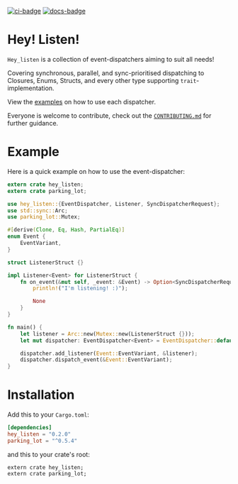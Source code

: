[![ci-badge][]][ci] [![docs-badge][]][docs]

# Hey! Listen!

`Hey_listen` is a collection of event-dispatchers aiming to suit all needs!

Covering synchronous, parallel, and sync-prioritised dispatching to Closures, Enums, Structs, and every other type supporting `trait`-implementation.

View the [examples] on how to use each dispatcher.

Everyone is welcome to contribute, check out the [`CONTRIBUTING.md`](CONTRIBUTING.md) for further guidance.

# Example

Here is a quick example on how to use the event-dispatcher:

```rust
extern crate hey_listen;
extern crate parking_lot;

use hey_listen::{EventDispatcher, Listener, SyncDispatcherRequest};
use std::sync::Arc;
use parking_lot::Mutex;

#[derive(Clone, Eq, Hash, PartialEq)]
enum Event {
    EventVariant,
}

struct ListenerStruct {}

impl Listener<Event> for ListenerStruct {
    fn on_event(&mut self, _event: &Event) -> Option<SyncDispatcherRequest> {
        println!("I'm listening! :)");

        None
    }
}

fn main() {
    let listener = Arc::new(Mutex::new(ListenerStruct {}));
    let mut dispatcher: EventDispatcher<Event> = EventDispatcher::default();

    dispatcher.add_listener(Event::EventVariant, &listener);
    dispatcher.dispatch_event(&Event::EventVariant);
}

```

# Installation

Add this to your `Cargo.toml`:

```toml
[dependencies]
hey_listen = "0.2.0"
parking_lot = "^0.5.4"
```

and this to your crate's root:

```rust,ignore
extern crate hey_listen;
extern crate parking_lot;
```

[ci-badge]: https://travis-ci.org/Lakelezz/hey_listen.svg?branch=master
[ci]: https://travis-ci.org/Lakelezz/hey_listen
[docs-badge]: https://docs.rs/hey_listen/badge.svg?version=0.2.0
[docs]: https://docs.rs/hey_listen
[examples]: https://github.com/Lakelezz/hey_listen/tree/master/examples

